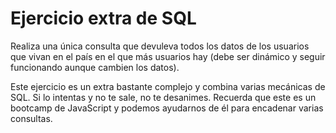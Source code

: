 # Ejercicio extra de SQL

Realiza una única consulta que devuleva todos los datos de los usuarios que vivan en el país en el que más usuarios hay (debe ser dinámico y seguir funcionando aunque cambien los datos).

Este ejercicio es un extra bastante complejo y combina varias mecánicas de SQL. Si lo intentas y no te sale, no te desanimes. Recuerda que este es un bootcamp de JavaScript y podemos ayudarnos de él para encadenar varias consultas.
